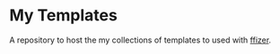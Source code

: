 # My Templates

A repository to host the my collections of templates to used with [ffizer](https://github.com/ffizer/ffizer).
